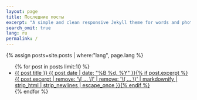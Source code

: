 ```yaml
---
layout: page
title: Последние посты
excerpt: "A simple and clean responsive Jekyll theme for words and photos."
search_omit: true
lang: ru
permalink: /
---
```


{% assign posts=site.posts | where:"lang", page.lang %}
<ul class="post-list">
{% for post in posts limit:10 %}
  <li><article><a href="{{ site.url }}{{ post.url }}">{{ post.title }} <span class="entry-date"><time datetime="{{ post.date | date_to_xmlschema }}">{{ post.date | date: "%B %d, %Y" }}</time></span>{% if post.excerpt %} <span class="excerpt">{{ post.excerpt | remove: '\[ ... \]' | remove: '\( ... \)' | markdownify | strip_html | strip_newlines | escape_once }}</span>{% endif %}</a></article></li>
{% endfor %}
</ul>
